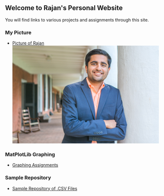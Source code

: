 ## Welcome to Rajan's Personal Website

You will find links to various projects and assignments through this site.

### My Picture
- [Picture of Rajan](/pics/index.md)
![Picture of Me](/pics/_SMH1432.jpg)

### MatPlotLib Graphing
- [Graphing Assignments](/graphingassignments/index.md)

### Sample Repository
- [Sample Repository of .CSV Files](https://github.com/rdjani/M3Example)
